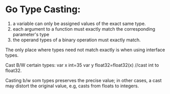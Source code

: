 # Go Type Casting:
1. a variable can only be assigned values of the exact same type.
2. each argument to a function must exactly match the corresponding parameter's type
3. the operand types of a binary operation must exactly match.

The only place where types need not match exactly is when using interface types.

Cast B/W certain types:
var x int=35
var y float32=float32(x)  //cast int to float32.

Casting b/w som types preserves the precise value; in other cases, a cast may distort the original value, e.g, casts from floats to integers.

